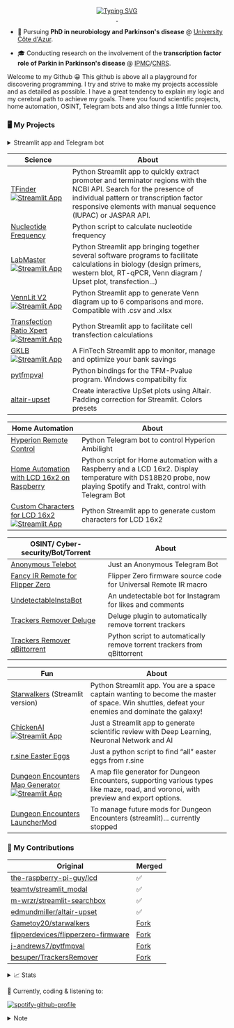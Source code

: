 <p align="center">
<a href="https://github.com/jumitti">
    <img src="https://readme-typing-svg.demolab.com?font=Georgia&size=18&duration=2000&pause=100&multiline=true&width=500&height=80&lines=Minniti+Julien;Parkinson's+Disease+PhD+Student+%7C+Coder+in+my+spare+time;Raspberry+%7C+Science+%7C+Bots+%7C+Dumb+idea" alt="Typing SVG" />
</a>
<br/>

<a href="https://www.linkedin.com/in/julien-minniti-b2bb2625b/">
    <img src="https://img.shields.io/badge/-Linkedin-blue?style=flat-square&logo=linkedin" alt="">
</a>
<a href="mailto:minnitijulien06@gmail.com">
    <img src="https://img.shields.io/badge/-Email-red?style=flat-square&logo=gmail&logoColor=white" alt="">
</a>
</p>

* 📖 Pursuing **PhD in neurobiology and Parkinson's disease** @ [University Côte d'Azur](https://univ-cotedazur.fr/). 

* 🎓 Conducting research on the involvement of the **transcription factor role of Parkin in Parkinson's disease** @ [IPMC](https://www.ipmc.cnrs.fr/cgi-bin/site.cgi)/[CNRS](https://www.cnrs.fr/fr).

Welcome to my Github 😀 This github is above all a playground for discovering programming. I try and strive to make my projects accessible and as detailed as possible. I have a great tendency to explain my logic and my cerebral path to achieve my goals. There you found scientific projects, home automation, OSINT, Telegram bots and also things a little funnier too.

### 🖥️ My Projects

<details>
<summary> Streamlit app and Telegram bot</summary>

### Streamlit app
- [TFinder](https://github.com/Jumitti/TFinder) [![Streamlit App](https://static.streamlit.io/badges/streamlit_badge_black_white.svg)](https://tfinder-ipmc.streamlit.app/)
- [LabMaster](https://github.com/Jumitti/labmaster) [![Streamlit App](https://static.streamlit.io/badges/streamlit_badge_black_white.svg)](https://labmaster.streamlit.app/)
- [VennLit V2](https://github.com/Jumitti/vennlit_v2) [![Streamlit App](https://static.streamlit.io/badges/streamlit_badge_black_white.svg)](https://vennlit.streamlit.app/)
- [Transfection Ratio Xpert](https://github.com/Jumitti/TransfectionRatioXpert) [![Streamlit App](https://static.streamlit.io/badges/streamlit_badge_black_white.svg)](https://transfectionratioxpert.streamlit.app/)
- [GKLB](https://github.com/Jumitti/GKLB-FinTech) [![Streamlit App](https://static.streamlit.io/badges/streamlit_badge_black_white.svg)](https://gklb-fintech.streamlit.app/) 
- [Custom Characters for LCD 16x2](https://github.com/Jumitti/lcd_custom_characters) [![Streamlit App](https://static.streamlit.io/badges/streamlit_badge_black_white.svg)](https://custom-characters-for-lcd16x2.streamlit.app/)
- [ChickenAI](https://github.com/Jumitti/chicken_AI) [![Streamlit App](https://static.streamlit.io/badges/streamlit_badge_black_white.svg)](https://chickenai.streamlit.app/)
- [Starwalkers](https://github.com/Jumitti/starwalkers_telegrambot)
- [Dungeon Encounters Map Generator](https://github.com/Jumitti/DungeonEncountersMapGenerator) [![Streamlit App](https://static.streamlit.io/badges/streamlit_badge_black_white.svg)](https://dungeon-encounters-map-generator.streamlit.app/) 
- [Dungeon Encounters LauncherMod](https://github.com/Jumitti/DungeonEncountersLauncherMod)   

### Telegram 
- [Hyperion Remote Control](https://github.com/Jumitti/hyperion-remote-control)
- [Home Automation with LCD 16x2 on Raspberry](https://github.com/Jumitti/telebot_lcd_now_playing)
- [Anonymous Telebot](https://github.com/Jumitti/Anonymous_Telebot)
- [Starwalkers](https://github.com/Jumitti/starwalkers_telegrambot) (deprecated)
</details>


| Science                                                                                                                                                                                                             | About                                                                                                                                                                                                                            |
|---------------------------------------------------------------------------------------------------------------------------------------------------------------------------------------------------------------------|----------------------------------------------------------------------------------------------------------------------------------------------------------------------------------------------------------------------------------|
| [TFinder](https://github.com/Jumitti/TFinder) [![Streamlit App](https://static.streamlit.io/badges/streamlit_badge_black_white.svg)](https://tfinder-ipmc.streamlit.app/)                                           | Python Streamlit app to quickly extract promoter and terminator regions with the NCBI API. Search for the presence of individual pattern or transcription factor responsive elements with manual sequence (IUPAC) or JASPAR API. |
| [Nucleotide Frequency](https://github.com/Jumitti/nucleotide-frequency)                                                                                                                                             | Python script to calculate nucleotide frequency                                                                                                                                                                                  |
| [LabMaster](https://github.com/Jumitti/labmaster) [![Streamlit App](https://static.streamlit.io/badges/streamlit_badge_black_white.svg)](https://labmaster.streamlit.app/)                                          | Python Streamlit app bringing together several software programs to facilitate calculations in biology (design primers, western blot, RT-qPCR, Venn diagram / Upset plot, transfection...)                                       |
| [VennLit V2](https://github.com/Jumitti/vennlit_v2) [![Streamlit App](https://static.streamlit.io/badges/streamlit_badge_black_white.svg)](https://vennlit.streamlit.app/)                                          | Python Streamlit app to generate Venn diagram up to 6 comparisons and more. Compatible with .csv and .xlsx                                                                                                                       |
| [Transfection Ratio Xpert](https://github.com/Jumitti/TransfectionRatioXpert) [![Streamlit App](https://static.streamlit.io/badges/streamlit_badge_black_white.svg)](https://transfectionratioxpert.streamlit.app/) | Python Streamlit app to facilitate cell transfection calculations                                                                                                                                                                |
| [GKLB](https://github.com/Jumitti/GKLB-FinTech) [![Streamlit App](https://static.streamlit.io/badges/streamlit_badge_black_white.svg)](https://gklb-fintech.streamlit.app/)                                         | A FinTech Streamlit app to monitor, manage and optimize your bank savings                                                                                                                                                        |
| [pytfmpval](https://github.com/Jumitti/pytfmpval)                                                                                                                                                                   | Python bindings for the TFM-Pvalue program. Windows compatibilty fix                                                                                                                                                             |
| [altair-upset](https://github.com/Jumitti/altair-upset)                                                                                                                                                             | Create interactive UpSet plots using Altair. Padding correction for Streamlit. Colors presets                                                                                                                                    |

| Home Automation                                                                                                                                                                                                                  | About                                                                                                                                                               |
|----------------------------------------------------------------------------------------------------------------------------------------------------------------------------------------------------------------------------------|---------------------------------------------------------------------------------------------------------------------------------------------------------------------|
| [Hyperion Remote Control](https://github.com/Jumitti/hyperion-remote-control)                                                                                                                                                    | Python Telegram bot to control Hyperion Ambilight                                                                                                                   |
| [Home Automation with LCD 16x2 on Raspberry](https://github.com/Jumitti/telebot_lcd_now_playing)                                                                                                                                 | Python script for Home automation with a Raspberry and a LCD 16x2. Display temperature with DS18B20 probe, now playing Spotify and Trakt, control with Telegram Bot |
| [Custom Characters for LCD 16x2](https://github.com/Jumitti/lcd_custom_characters) [![Streamlit App](https://static.streamlit.io/badges/streamlit_badge_black_white.svg)](https://custom-characters-for-lcd16x2.streamlit.app/)  | Python Streamlit app to generate custom characters for LCD 16x2                                                                                                     |

| OSINT/ Cyber-security/Bot/Torrent                                                                   | About                                                                   |
|-----------------------------------------------------------------------------------------------------|-------------------------------------------------------------------------|
| [Anonymous Telebot](https://github.com/Jumitti/Anonymous_Telebot)                                   | Just an Anonymous Telegram Bot                                          |
| [Fancy IR Remote for Flipper Zero](https://github.com/Jumitti/flipperzero-firmware-Fancy_IR_Remote) | Flipper Zero firmware source code for Universal Remote IR macro         |
| [UndetectableInstaBot](https://github.com/Jumitti/UndetectableInstaBot)                             | An undetectable bot for Instagram for likes and comments                |
| [Trackers Remover Deluge](https://github.com/Jumitti/TrackersRemover-Deluge)                        | Deluge plugin to automatically remove torrent trackers                  |
| [Trackers Remover qBittorrent](https://github.com/Jumitti/TrackersRemover-qBittorrent)              | Python script to automatically remove torrent trackers from qBittorrent |

| Fun                                                                                                                                                                                                                                          | About                                                                                                                                           |
|----------------------------------------------------------------------------------------------------------------------------------------------------------------------------------------------------------------------------------------------|-------------------------------------------------------------------------------------------------------------------------------------------------|
| [Starwalkers](https://github.com/Jumitti/starwalkers_telegrambot) (Streamlit version)                                                                                                                                                        | Python Streamlit app. You are a space captain wanting to become the master of space. Win shuttles, defeat your enemies and dominate the galaxy! |
| [ChickenAI](https://github.com/Jumitti/chicken_AI) [![Streamlit App](https://static.streamlit.io/badges/streamlit_badge_black_white.svg)](https://chickenai.streamlit.app/)                                                                  | Just a Streamlit app to generate scientific review with Deep Learning, Neuronal Network and AI                                                  |
| [r.sine Easter Eggs](https://github.com/Jumitti/r.sine-easter_eggs)                                                                                                                                                                          | Just a python script to find “all” easter eggs from r.sine                                                                                      |
| [Dungeon Encounters Map Generator](https://github.com/Jumitti/DungeonEncountersMapGenerator) [![Streamlit App](https://static.streamlit.io/badges/streamlit_badge_black_white.svg)](https://dungeon-encounters-map-generator.streamlit.app/) | A map file generator for Dungeon Encounters, supporting various types like maze, road, and voronoi, with preview and export options.            |
| [Dungeon Encounters LauncherMod](https://github.com/Jumitti/DungeonEncountersLauncherMod)                                                                                                                                                    | To manage future mods for Dungeon Encounters (streamlit)... currently stopped                                                                   |

### 💾 My Contributions

| Original                                                                                      | Merged                                                                  |
|-----------------------------------------------------------------------------------------------|-------------------------------------------------------------------------|
| [the-raspberry-pi-guy/lcd](https://github.com/the-raspberry-pi-guy/lcd)                       | ✅                                                                       |
| [teamtv/streamlit_modal](https://github.com/teamtv/streamlit_modal)                           | ✅                                                                       |
| [m-wrzr/streamlit-searchbox](https://github.com/m-wrzr/streamlit-searchbox)                   | ✅                                                                       |
| [edmundmiller/altair-upset](https://github.com/edmundmiller/altair-upset)                     | ✅                                                                       |
| [Gametoy20/starwalkers](https://github.com/Gametoy20/starwalkers)                             | [Fork](https://github.com/Jumitti/starwalkers_telegrambot)              |
| [flipperdevices/flipperzero-firmware](https://github.com/flipperdevices/flipperzero-firmware) | [Fork](https://github.com/Jumitti/flipperzero-firmware-Fancy_IR_Remote) |
| [j-andrews7/pytfmpval](https://github.com/j-andrews7/pytfmpval)                               | [Fork](https://github.com/Jumitti/pytfmpval)                            |
| [besuper/TrackersRemover](https://github.com/besuper/TrackersRemover)                               | [Fork](https://github.com/Jumitti/TrackersRemover-Deluge)                            |


<details>
<summary>📈 Stats</summary>

![](http://github-profile-summary-cards.vercel.app/api/cards/profile-details?username=jumitti&theme=nord_bright)
![](http://github-profile-summary-cards.vercel.app/api/cards/repos-per-language?username=jumitti&theme=nord_bright)
![](http://github-profile-summary-cards.vercel.app/api/cards/most-commit-language?username=jumitti&theme=nord_bright)
![](http://github-profile-summary-cards.vercel.app/api/cards/stats?username=jumitti&theme=nord_bright)
![](http://github-profile-summary-cards.vercel.app/api/cards/productive-time?username=jumitti&theme=nord_bright&utcOffset=8)
</details>

🎵 Currently, coding & listening to:

[![spotify-github-profile](https://spotify-github-profile.kittinanx.com/api/view?uid=1172741495&cover_image=true&theme=novatorem&show_offline=true&background_color=000000&interchange=true&bar_color_cover=true&bar_color=000000)](https://spotify-github-profile.kittinanx.com/api/view?uid=1172741495&redirect=true)

<details>
<summary>Note</summary>

*I'm not an expert coder or anything. I discover and have fun creating things. There are probably a lot of projects to correct or simpler ways to do them. Maybe some already exist better than mine. In any case I will be happy to listen to your advice* 😀

</details>
